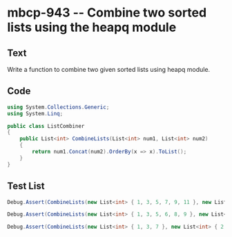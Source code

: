 # mbcp-943 -- Combine two sorted lists using the heapq module

## Text

Write a function to combine two given sorted lists using heapq module.

## Code

```csharp
using System.Collections.Generic;
using System.Linq;

public class ListCombiner
{
    public List<int> CombineLists(List<int> num1, List<int> num2)
    {
        return num1.Concat(num2).OrderBy(x => x).ToList();
    }
}
```

## Test List

```csharp
Debug.Assert(CombineLists(new List<int> { 1, 3, 5, 7, 9, 11 }, new List<int> { 0, 2, 4, 6, 8, 10 }).SequenceEqual(new List<int> { 0, 1, 2, 3, 4, 5, 6, 7, 8, 9, 10, 11 }));
```

```csharp
Debug.Assert(CombineLists(new List<int> { 1, 3, 5, 6, 8, 9 }, new List<int> { 2, 5, 7, 11 }).SequenceEqual(new List<int> { 1, 2, 3, 5, 5, 6, 7, 8, 9, 11 }));
```

```csharp
Debug.Assert(CombineLists(new List<int> { 1, 3, 7 }, new List<int> { 2, 4, 6 }).SequenceEqual(new List<int> { 1, 2, 3, 4, 6, 7 }));
```
